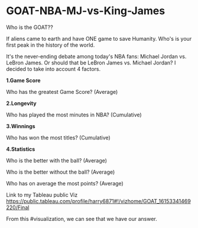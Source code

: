 # GOAT-NBA-MJ-vs-King-James
Who is the GOAT??


If aliens came to earth and have ONE game to save Humanity.
Who's is your first peak in the history of the world.

It's the never-ending debate among today's NBA fans: Michael Jordan vs. LeBron James. Or should that be LeBron James vs. Michael Jordan?
I decided to take into account 4 factors.

**1.Game Score**

Who has the greatest Game Score? (Average)


**2.Longevity**

Who has played the most minutes in NBA? (Cumulative)


**3.Winnings**

Who has won the most titles? (Cumulative)


**4.Statistics**

Who is the better with the ball? (Average)

Who is the better without the ball? (Average)

Who has on average the most points? (Average)





Link to my Tableau public Viz
https://public.tableau.com/profile/harry6871#!/vizhome/GOAT_16153341469220/Final


From this #visualization, we can see that we have our answer.


